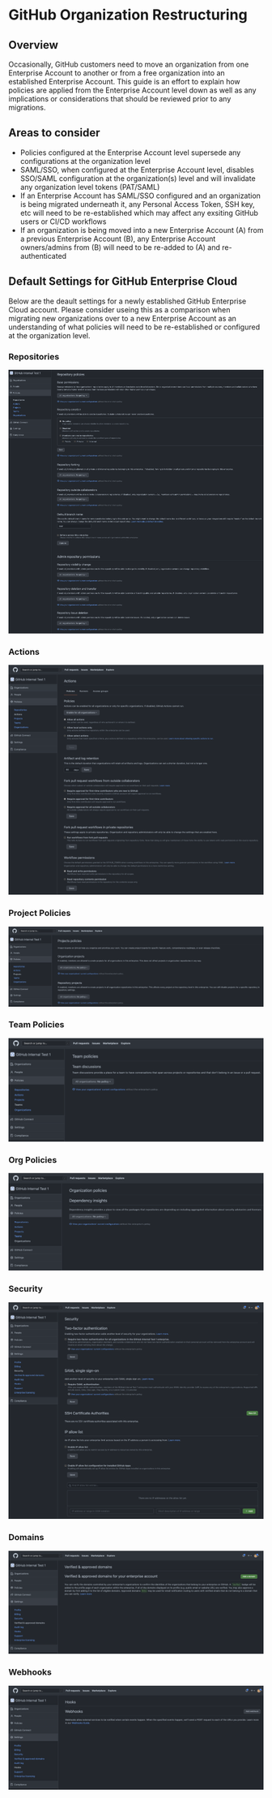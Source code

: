 # GitHub Organization Restructuring

## Overview

Occasionally, GitHub customers need to move an organization from one Enterprise Account to another or from a free organization into an established Enterprise Account. This guide is an effort to explain how policies are applied from the Enterprise Account level down as well as any implications or considerations that should be reviewed prior to any migrations.

## Areas to consider
 * Policies configured at the Enterprise Account level supersede any configurations at the organization level
 * SAML/SSO, when configured at the Enterprise Account level, disables SSO/SAML configuration at the organization(s) level and will invalidate any organization level tokens (PAT/SAML)
 * If an Enterprise Account has SAML/SSO configured and an organization is being migrated underneath it, any Personal Access Token, SSH key, etc will need to be re-established which may affect any exsiting GitHub users or CI/CD workflows
 * If an organization is being moved into a new Enterprise Account (A) from a previous Enterprise Account (B), any Enterprise Account owners/admins from (B) will need to be re-added to (A) and re-authenticated


## Default Settings for GitHub Enterprise Cloud

Below are the deault settings for a newly established GitHub Enterprise Cloud account. Please consider useing this as a comparison when migrating new organizations over to a new Enterprise Account as an understanding of what policies will need to be re-established or configured at the organization level.

 ### Repositories
![](/repositories.png)

 ### Actions
![](/actions.png)

 ### Project Policies
![](/project-policies.png)

 ### Team Policies
![](/team-policies.png) 
 
 ### Org Policies
![](/org-policies.png)

 ### Security
![](/security.png)

 ### Domains
![](/domains.png)

 ### Webhooks
![](/webhooks.png)
